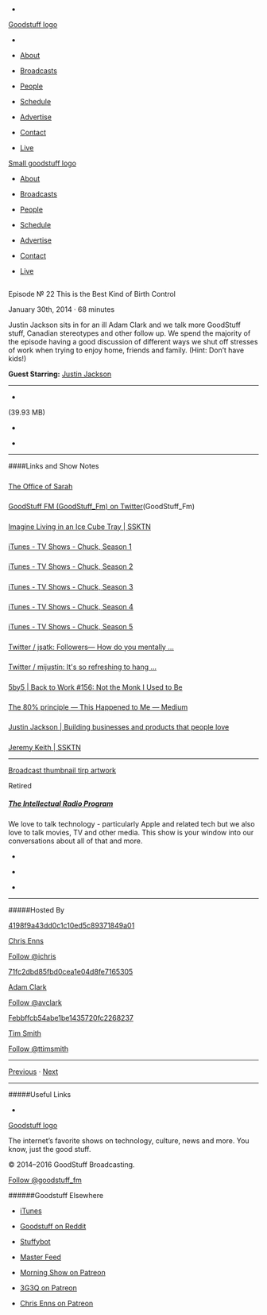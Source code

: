 

-
[Goodstuff logo](http://www.goodstuff.fm/)[](/assets/goodstuff_logo-17c1fe6f378352de5d7345f76152130b.svg)

-


-  [About](/about)

-  [Broadcasts](/broadcasts)

-  [People](/people)

-  [Schedule](/schedule)

-  [Advertise](/advertise)

-  [Contact](/contact)

-  [Live](/live)


[Small goodstuff logo](http://www.goodstuff.fm/)[](/assets/small_goodstuff_logo-bf032e72b9ec41494f4d90905f1ad619.svg)


-  [About](/about)

-  [Broadcasts](/broadcasts)

-  [People](/people)

-  [Schedule](/schedule)

-  [Advertise](/advertise)

-  [Contact](/contact)

-  [Live](/live)


##
Episode № 22
This is the Best Kind of Birth Control


January 30th, 2014
&middot;
68
minutes


Justin Jackson sits in for an ill Adam Clark and we talk more GoodStuff stuff, Canadian stereotypes and other follow up. We spend the majority of the episode having a good discussion of different ways we shut off stresses of work when trying to enjoy home, friends and family. (Hint: Don’t have kids!)


**Guest Starring:**
[Justin Jackson](/people/justin-jackson)


------------------------------


-
[](https://goodstuffs3.s3.amazonaws.com/uploads/tirp-22.mp3)(39.93 MB)

-
[](http://twitter.com/intent/tweet?text=The%20Intellectual%20Radio%20Program%20%E2%84%96%2022%20on%20@goodstuff_fm%20-%20http://goodstuff.fm/tirp/22)

-
[](http://www.facebook.com/sharer/sharer.php?u=http://goodstuff.fm/tirp/22)


------------------------------


####Links and Show Notes

#####
[The Office of Sarah](http://sarahjackson.ca/)


#####
[GoodStuff FM (GoodStuff_Fm) on Twitter](https://twitter.com/GoodStuff_Fm)(GoodStuff_Fm)


#####
[Imagine Living in an Ice Cube Tray | SSKTN](http://www.ssktn.com/specials/4/)


#####
[iTunes - TV Shows - Chuck, Season 1](https://itunes.apple.com/ca/tv-season/chuck-season-1/id262610312?ign-mpt=uo%3D8)


#####
[iTunes - TV Shows - Chuck, Season 2](https://itunes.apple.com/ca/tv-season/chuck-season-2/id291547653?ign-mpt=uo%3D8)


#####
[iTunes - TV Shows - Chuck, Season 3](https://itunes.apple.com/ca/tv-season/chuck-season-3/id353187108?ign-mpt=uo%3D8)


#####
[iTunes - TV Shows - Chuck, Season 4](https://itunes.apple.com/ca/tv-season/chuck-season-4/id393903825?ign-mpt=uo%3D8)


#####
[iTunes - TV Shows - Chuck, Season 5](https://itunes.apple.com/ca/tv-season/chuck-season-5/id457558846?ign-mpt=uo%3D8)


#####
[Twitter / jsatk: Followers— How do you mentally ...](https://twitter.com/jsatk/status/428381709780791296)


#####
[Twitter / mijustin: It's so refreshing to hang ...](https://twitter.com/mijustin/status/410784615440596992)


#####
[5by5 | Back to Work #156: Not the Monk I Used to Be](http://5by5.tv/b2w/156)


#####
[The 80% principle — This Happened to Me — Medium](https://medium.com/this-happened-to-me/b38636e0b699)


#####
[Justin Jackson | Building businesses and products that people love](http://justinjackson.ca/)


#####
[Jeremy Keith | SSKTN](http://www.ssktn.com/smym/jeremy-keith/)


------------------------------


[Broadcast thumbnail tirp artwork](/tirp)[](https://goodstuffs3.s3.amazonaws.com/uploads/broadcast/image/15/broadcast_thumbnail_tirp_artwork.png)

Retired


##### [The Intellectual Radio Program](/tirp)


We love to talk technology - particularly Apple and related tech but we also love to talk movies, TV and other media. This show is your window into our conversations about all of that and more.

-
[](https://itunes.apple.com/us/podcast/intellectual-radio-program/id682246844)

-
[](/tirp/feed)

-
[](mailto:chris@goodstuff.fm?cc=sponsorship%40goodstuff.fm&subject=%5BGoodStuff%20FM%5D%20Sponsorship%20Inquiry%20for%20The%20Intellectual%20Radio%20Program)


------------------------------


#####Hosted By


[4198f9a43dd0c1c10ed5c89371849a01](/people/chris-enns)[](http://gravatar.com/avatar/4198f9a43dd0c1c10ed5c89371849a01.png?s=300&r=pg)

[Chris Enns](/people/chris-enns)


[Follow @ichris](https://twitter.com/ichris)


[71fc2dbd85fbd0cea1e04d8fe7165305](/people/avclark)[](http://gravatar.com/avatar/71fc2dbd85fbd0cea1e04d8fe7165305.png?s=300&r=pg)

[Adam Clark](/people/avclark)


[Follow @avclark](https://twitter.com/avclark)


[Febbffcb54abe1be1435720fc2268237](/people/ttimsmith)[](http://gravatar.com/avatar/febbffcb54abe1be1435720fc2268237.png?s=300&r=pg)

[Tim Smith](/people/ttimsmith)


[Follow @ttimsmith](https://twitter.com/ttimsmith)


------------------------------


[Previous](/tirp/21)
&middot;
[Next](/tirp/23)


------------------------------


#####Useful Links

-
[](mailto:chris@goodstuff.fm?subject=%5BGoodstuff%20FM%5D%20Feedback%20for%20The%20Intellectual%20Radio%20Program)


[Goodstuff logo](http://www.goodstuff.fm/)[](/assets/goodstuff_logo-17c1fe6f378352de5d7345f76152130b.svg)


The internet’s favorite shows on technology, culture, news and more. You know, just the good stuff.


&copy; 2014&ndash;2016 GoodStuff Broadcasting.

[Follow @goodstuff_fm](https://twitter.com/goodstufffm)


######Goodstuff Elsewhere

-  [iTunes](https://itunes.apple.com/us/artist/goodstuff-fm/id843385597?mt=2)

-  [Goodstuff on Reddit](https://www.reddit.com/r/Goodstuff_fm/)

-  [Stuffybot](http://stuffybot.goodstuff.fm)

-  [Master Feed](/master/feed)

-  [Morning Show on Patreon](https://www.patreon.com/morningshow)

-  [3G3Q on Patreon](https://www.patreon.com/3g3q)

-  [Chris Enns on Patreon](https://www.patreon.com/ichris)
